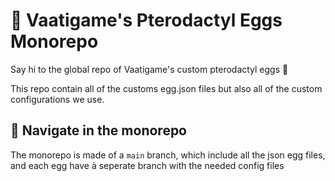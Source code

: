 # 🥚 Vaatigame's Pterodactyl Eggs Monorepo
Say hi to the global repo of Vaatigame's custom pterodactyl eggs 👋

This repo contain all of the customs egg.json files but also all of the custom configurations we use.

## 🚂 Navigate in the monorepo
The monorepo is made of a `main` branch, which include all the json egg files, and each egg have à seperate branch with the needed config files